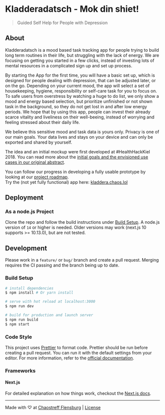 # Kladderadatsch - Mok din shiet!

> Guided Self Help for People with Depression

## About

Kladderadatsch is a mood based task tracking app for people trying to build long term routines in their life, but struggling with the lack of energy.
We are focusing on getting you started in a few clicks, instead of investing lots of mental resources in a complicated sign up and set up process.

By starting the App for the first time, you will have a basic set up, which is designed for people dealing with depression, that can be adjusted later, or on the go.
Depending on your current mood, the app will select a set of housekeeping, hygiene, responsibility or self-care task for you to focus on. 
To safe users from overstress by watching a huge to do list, we only show a mood and energy based selection, but prioritize unfinished or not shown task in the background, so they do not get lost in and after low energy periods.
We hope that by using this app, people can invest their already scarce vitality and liveliness on their well-beeing, instead of worrying and feeling stressed about their daily life.

We believe this sensitive mood and task data is yours only.
Privacy is one of our main goals. Your data lives and stays on your device and can only be exported and shared by yourself.

The idea and an initial mockup were first developed at #HealthHackKiel 2018. You can read more about the [initial goals and the envisioned use cases in our original abstract](./docs/healthhackkiel.md).

You can follow our progress in developing a fully usable prototype by looking at our [project roadmap](https://github.com/chaostreff-flensburg/kladderadatsch/projects/1).  
Try the (not yet fully functional) app here: [kladdera.chaos.lol](https://kladdera.chaos.lol/)

## Deployment

### As a node.js Project

Clone the repo and follow the build instructions under [Build Setup](#build-setup).
A node.js version of `14` or higher is needed. Older versions may work (next.js 10 supports >= 10.13.0), but are not tested.

## Development

Please work in a `feature/` or `bug/` branch and create a pull request. Merging requires the CI passing and the branch being up to date.

### Build Setup

```bash
# install dependencies
$ npm install # Or yarn install

# serve with hot reload at localhost:3000
$ npm run dev

# build for production and launch server
$ npm run build
$ npm start
```

### Code Style

This project uses [Prettier](https://prettier.io) to format code. Prettier should be run before creating a pull request. You can run it with the default settings from your editor. For more information, refer to the [official documentation](https://prettier.io).

### Frameworks

#### Next.js

For detailed explanation on how things work, checkout the [Next.js docs](https://nextjs.org/).

---

Made with ♡ at [Chaostreff Flensburg](https://twitter.com/chaos_fl) | [License](./LICENSE)

